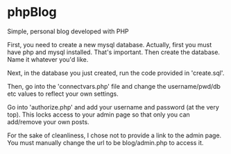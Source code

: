 # phpBlog
Simple, personal blog developed with PHP

First, you need to create a new mysql database. Actually, first you must have php and mysql installed. That's important. Then create the database. Name it whatever you'd like.

Next, in the database you just created, run the code provided in 'create.sql'.

Then, go into the 'connectvars.php' file and change the username/pwd/db etc values to reflect your own settings.

Go into 'authorize.php' and add your username and password (at the very top). This locks access to your admin page so that only you can add/remove your own posts.

For the sake of cleanliness, I chose not to provide a link to the admin page. You must manually change the url to be blog/admin.php to access it.
